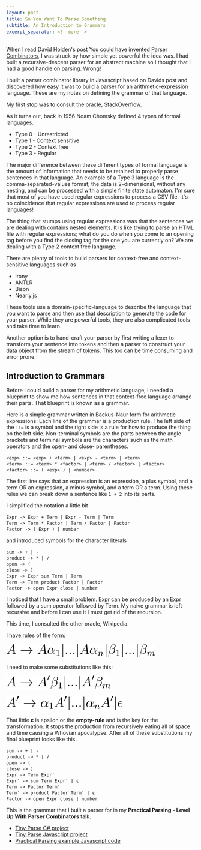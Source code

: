 ```yaml
---
layout: post
title: So You Want To Parse Something
subtitle: An Introduction to Grammars
excerpt_separator: <!--more-->
---
```


When I read David Holden's post [You could have invented Parser Combinators]([https://theorangeduck.com/page/you-could-have-invented-parser-combinators), I was struck by how simple yet powerful the idea was. I had built
a recursive-descent parser for an abstract machine so I thought that I had a good handle on parsing. Wrong!
<!--more-->
I built a parser combinator library in Javascript based on Davids post and discovered how easy it was to 
build a parser for an arithmetic-expression language. These are my notes on defining the grammar of 
that language.

My first stop was to consult the oracle, StackOverflow.


As it turns out, back in 1956 Noam Chomsky defined 4 types of formal languages. 


* Type 0 - Unrestricted
* Type 1 - Context sensitive
* Type 2 - Context free
* Type 3 - Regular

The major difference between these different types of formal language is the amount of information that needs to be retained to properly parse sentences in that language. An example of a Type 3 language is the comma-separated-values format; the data is 2-dimensional, without any nesting, and can be processed with a simple finite state automaton. I'm sure that most of you have used regular expressions to process a CSV file. It's no coincidence that regular expressions are used to process regular languages!

The thing that stumps using regular expressions was that the sentences we are dealing with contains nested elements. It is like trying to parse an HTML file with regular expressions; what do you do when you come to an opening tag before you find the closing tag for the one you are currently on? We are dealing with a Type 2 context free language.

There are plenty of tools to build parsers for context-free and context-sensitive languages such as

* Irony
* ANTLR
* Bison
* Nearly.js


These tools use a domain-specific-language to describe the language that you want to parse and then use that description to generate the code for your parser. While they are powerful tools, they are also complicated tools and take time to learn.

Another option is to hand-craft your parser by first writing a lexer to transform your sentence into tokens and then a parser to construct your data object from the stream of tokens. This too can be time consuming and error prone.

## Introduction to Grammars

Before I could build a parser for my arithmetic language, I needed a blueprint to show me how sentences in that context-free language arrange their parts. That blueprint is known as a grammar. 

Here is a simple grammar written in Backus-Naur form for arithmetic expressions. Each line of the grammar is a production rule. The left side of the `::=` is a symbol and the right side is a rule for how to produce the thing on the left side. Non-terminal symbols are the parts between the angle brackets and terminal symbols are the characters such as the math operators and the open- and close- parentheses.

```
<exp> ::= <exp> + <term> | <exp> - <term> | <term>
<term> ::= <term> * <factor> | <term> / <factor> | <factor>
<factor> ::= ( <exp> ) | <number>
```

The first line says that an expression is an expression, a plus symbol, and a term OR an expression, a minus symbol, and a term OR a term. Using these rules we can break down a sentence like `1 + 2` into its parts.

I simplified the notation a little bit

```
Expr -> Expr + Term | Expr - Term | Term
Term -> Term * Factor | Term / Factor | Factor
Factor -> ( Expr ) | number
```

and introduced symbols for the character literals

```
sum -> + | -
product -> * | /
open -> (
close -> )
Expr -> Expr sum Term | Term
Term -> Term product Factor | Factor
Factor -> open Expr close | number
```

I noticed that I have a small problem. Expr can be produced by an Expr followed by a sum operator followed by Term. My naive grammar is left recursive and before I can use it I must get rid of the recursion.

This time, I consulted the other oracle, Wikipedia. 

I have rules of the form:

![Eq 1](/images/practical-parsing/eq1.svg)

I need to make some substitutions like this:

![Eq 2](/images/practical-parsing/eq2.svg)

![Eq 3](/images/practical-parsing/eq3.svg)

That little **ε** is epsilon or the **empty-rule** and is the key for the transformation. It stops the production from recursively eating all of space and time causing a Whovian apocalypse. After all of these substitutions my final blueprint looks like this.

```
sum -> + | -
product -> * | /
open -> (
close -> )
Expr -> Term Expr′
Expr′ -> sum Term Expr′ | ε
Term -> Factor Term′
Term′ -> product Factor Term′ | ε
Factor -> open Expr close | number
```

This is the grammar that I built a parser for in my **Practical Parsing - Level Up With Parser Combinators**
talk.

- [Tiny Parse C# project](https://github.com/dennisdunn/TinyParse-cs.git)
- [Tiny Parse Javascript project](https://github.com/dennisdunn/TinyParse-js.git)
- [Practical Parsing example Javascript code](https://github.com/dennisdunn/PracticalParsing-js.git)